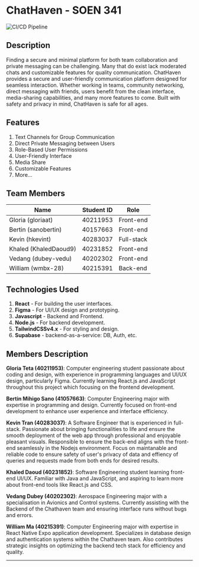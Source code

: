 # ChatHaven - SOEN 341
![CI/CD Pipeline](https://github.com/Project2048W25/Project2048-SOEN341_Project_W25/actions/workflows/ci_cd.yml/badge.svg)
## Description

Finding a secure and minimal platform for both team collaboration and private messaging can be challenging. Many that do exist lack moderated chats and  customizable features for quality communication. ChatHaven provides a secure and user-friendly communication platform designed for seamless interaction. Whether working in teams, community networking, direct messaging with friends, users benefit from the clean interface, media-sharing capabilities, and many more features to come. Built with safety and privacy in mind, ChatHaven is safe for all ages.

## Features

1. Text Channels for Group Communication
2. Direct Private Messaging between Users
3. Role-Based User Permissions
4. User-Friendly Interface
5. Media Share
6. Customizable Features
7. More...

## Team Members

| Name | Student ID| Role |
|----------|----------|----------|
| Gloria (gloriaat)   |   40211953 | Front-end   |
| Bertin (sanobertin)  | 40157663 | Front-end  |
| Kevin (hkevint)  | 40283037 | Full-stack |
| Khaled (KhaledDaoud9)  |  40231852  | Front-end    |
| Vedang (dubey-vedu)    |  40202302 | Front-end   |
| William (wmbx-28)   | 40215391 | Back-end   |

## Technologies Used
1. **React** - For building the user interfaces.
2. **Figma** - For UI/UX design and prototyping.
3. **Javascript** - Backend and Frontend.
4. **Node.js** - For backend development.
5. **TailwindCSSv4.x** - For styling and design.
6. **Supabase** - backend-as-a-service: DB, Auth, etc. 

## Members Description
**Gloria Teta (40211953)**: Computer engineering student passionate about coding and design, with experience in programming languages and UI/UX design, particularly Figma. Currently learning React.js and JavaScript throughout this project which focusing on the frontend development. 

**Bertin Mihigo Sano (41057663)**: Computer Engineering major with expertise in programming and design. Currently focused on front-end development to enhance user experience and interface efficiency.

**Kevin Tran (40283037)**: A Software Engineer that is experienced in full-stack. Passionate about bringing functionalities to life and ensure the smooth deployment of the web app through professional and enjoyable pleasant visuals. Responsible to ensure the back-end aligns with the front-end seamlessly in the Nodejs environment. Focus on maintanable and reliable code to ensure safety of user's privacy of data and effiency of queries and requests made from both ends for desired results.

**Khaled Daoud (40231852)**: Software Engineering student learning front-end UI/UX. Familiar with Java and JavaScript, and aspiring to learn more about front-end tools like React.js and CSS.

**Vedang Dubey (40202302)**: Aerospace Engineering major with a specialisation in Avionics and Control systems. Currently assisting with the Backend of the Chathaven team and ensuring interface runs without bugs and errors.

**William Ma (40215391)**: Computer Engineering major with expertise in React Native Expo application development. Specializes in database design and authentication systems within the Chathaven team. Also contributes strategic insights on optimizing the backend tech stack for efficiency and quality.

---

